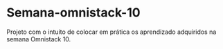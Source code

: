 # Semana-omnistack-10
Projeto com o intuito de colocar em prática os aprendizado adquiridos na semana Omnistack 10.
